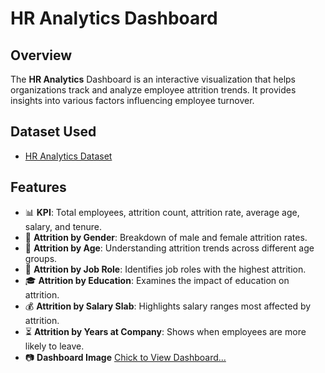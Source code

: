 # HR Analytics Dashboard
## Overview
The **HR Analytics** Dashboard is an interactive visualization that helps organizations track and analyze employee attrition trends. It provides insights into various factors influencing employee turnover.

## Dataset Used
- <a href = "https://github.com/sitanshusingh/HR-Analytics-DashBoard/blob/main/HR_Analytics-Data.csv">HR Analytics Dataset</a>

## Features  
- 📊 **KPI**: Total employees, attrition count, attrition rate, average age, salary, and tenure.  
- 👥 **Attrition by Gender**: Breakdown of male and female attrition rates.  
- 📅 **Attrition by Age**: Understanding attrition trends across different age groups.  
- 🏢 **Attrition by Job Role**: Identifies job roles with the highest attrition.  
- 🎓 **Attrition by Education**: Examines the impact of education on attrition.  
- 💰 **Attrition by Salary Slab**: Highlights salary ranges most affected by attrition.  
- ⏳ **Attrition by Years at Company**: Shows when employees are more likely to leave.
- 📷 **Dashboard Image** <a href= "https://github.com/sitanshusingh/HR-Analytics-DashBoard/blob/main/DashBoard.png">Chick to View Dashboard...</a>
